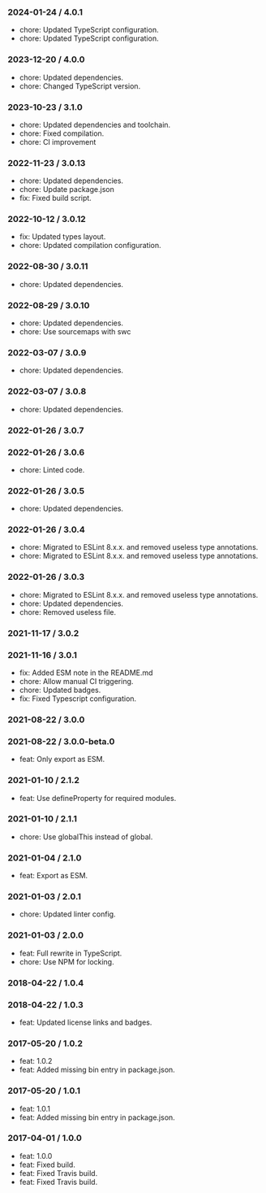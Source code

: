 ### 2024-01-24 / 4.0.1

- chore: Updated TypeScript configuration.
- chore: Updated TypeScript configuration.

### 2023-12-20 / 4.0.0

- chore: Updated dependencies.
- chore: Changed TypeScript version.

### 2023-10-23 / 3.1.0

- chore: Updated dependencies and toolchain.
- chore: Fixed compilation.
- chore: CI improvement

### 2022-11-23 / 3.0.13

- chore: Updated dependencies.
- chore: Update package.json
- fix: Fixed build script.

### 2022-10-12 / 3.0.12

- fix: Updated types layout.
- chore: Updated compilation configuration.

### 2022-08-30 / 3.0.11

- chore: Updated dependencies.

### 2022-08-29 / 3.0.10

- chore: Updated dependencies.
- chore: Use sourcemaps with swc

### 2022-03-07 / 3.0.9

- chore: Updated dependencies.

### 2022-03-07 / 3.0.8

- chore: Updated dependencies.

### 2022-01-26 / 3.0.7


### 2022-01-26 / 3.0.6

- chore: Linted code.

### 2022-01-26 / 3.0.5

- chore: Updated dependencies.

### 2022-01-26 / 3.0.4

- chore: Migrated to ESLint 8.x.x. and removed useless type annotations.
- chore: Migrated to ESLint 8.x.x. and removed useless type annotations.

### 2022-01-26 / 3.0.3

- chore: Migrated to ESLint 8.x.x. and removed useless type annotations.
- chore: Updated dependencies.
- chore: Removed useless file.

### 2021-11-17 / 3.0.2


### 2021-11-16 / 3.0.1

- fix: Added ESM note in the README.md
- chore: Allow manual CI triggering.
- chore: Updated badges.
- fix: Fixed Typescript configuration.

### 2021-08-22 / 3.0.0


### 2021-08-22 / 3.0.0-beta.0

- feat: Only export as ESM.

### 2021-01-10 / 2.1.2

- feat: Use defineProperty for required modules.

### 2021-01-10 / 2.1.1

- chore: Use globalThis instead of global.

### 2021-01-04 / 2.1.0

- feat: Export as ESM.

### 2021-01-03 / 2.0.1

- chore: Updated linter config.

### 2021-01-03 / 2.0.0

- feat: Full rewrite in TypeScript.
- chore: Use NPM for locking.

### 2018-04-22 / 1.0.4


### 2018-04-22 / 1.0.3

- feat: Updated license links and badges.

### 2017-05-20 / 1.0.2

- feat: 1.0.2
- feat: Added missing bin entry in package.json.

### 2017-05-20 / 1.0.1

- feat: 1.0.1
- feat: Added missing bin entry in package.json.

### 2017-04-01 / 1.0.0

- feat: 1.0.0
- feat: Fixed build.
- feat: Fixed Travis build.
- feat: Fixed Travis build.

